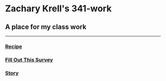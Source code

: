 <DOCTYPE html>
<html>
<head>
  <meta charset="utf-8">
  <title>341-work</title>
  </head>

  <body>
    <h1>Zachary Krell's 341-work</h1>
    <h2>A place for my class work</h2>
  <hr/>
    <h3><a href="https://zachkrell.github.io/341-work/week-04-hw/"> Recipe</a></h3>
    <h3><a href="https://zachkrell.github.io/341-work/week-05-hm/">Fill Out This Survey</a></h3>
    <h3><a href="https://zachkrell.github.io/341-work/Week-08-HW/">Story</a></h3>
  </body>
  </html>
